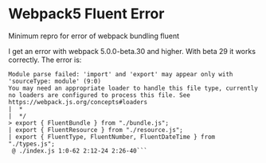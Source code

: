 # Webpack5 Fluent Error
Minimum repro for error of webpack bundling fluent

I get an error with webpack 5.0.0-beta.30 and higher. With beta 29 it works correctly. The error is:

```ERROR in ./node_modules/@fluent/bundle/esm/index.js 9:0
Module parse failed: 'import' and 'export' may appear only with 'sourceType: module' (9:0)
You may need an appropriate loader to handle this file type, currently no loaders are configured to process this file. See https://webpack.js.org/concepts#loaders
|  *
|  */
> export { FluentBundle } from "./bundle.js";
| export { FluentResource } from "./resource.js";
| export { FluentType, FluentNumber, FluentDateTime } from "./types.js";
 @ ./index.js 1:0-62 2:12-24 2:26-40```
